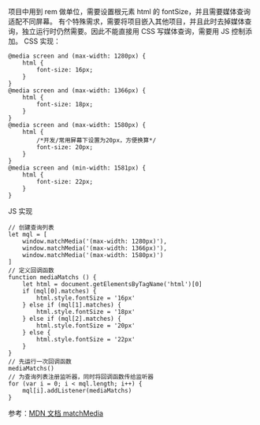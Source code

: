 项目中用到 rem 做单位，需要设置根元素 html 的 fontSize，并且需要媒体查询适配不同屏幕。
有个特殊需求，需要将项目嵌入其他项目，并且此时去掉媒体查询，独立运行时仍然需要。因此不能直接用 CSS 写媒体查询，需要用 JS 控制添加。
CSS 实现：

```
@media screen and (max-width: 1280px) {
    html {
        font-size: 16px;
    }
}
@media screen and (max-width: 1366px) {
    html {
        font-size: 18px;
    }
}
@media screen and (max-width: 1580px) {
    html {
        /*开发/常用屏幕下设置为20px，方便换算*/
        font-size: 20px;
    }
}
@media screen and (min-width: 1581px) {
    html {
        font-size: 22px;
    }
}
```

JS 实现

```
// 创建查询列表
let mql = [
    window.matchMedia('(max-width: 1280px)'),
    window.matchMedia('(max-width: 1366px)'),
    window.matchMedia('(max-width: 1580px)')
]
// 定义回调函数
function mediaMatchs () {
    let html = document.getElementsByTagName('html')[0]
    if (mql[0].matches) {
        html.style.fontSize = '16px'
    } else if (mql[1].matches) {
        html.style.fontSize = '18px'
    } else if (mql[2].matches) {
        html.style.fontSize = '20px'
    } else {
        html.style.fontSize = '22px'
    }
}
// 先运行一次回调函数
mediaMatchs()
// 为查询列表注册监听器，同时将回调函数传给监听器
for (var i = 0; i < mql.length; i++) {
    mql[i].addListener(mediaMatchs)
}
```

参考：[MDN 文档 matchMedia](https://developer.mozilla.org/zh-CN/docs/Web/API/Window/matchMedia)

